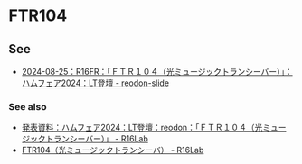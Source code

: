 # FTR104
## See
- [2024-08-25：R16FR：「ＦＴＲ１０４（光ミュージックトランシーバー）」：ハムフェア2024：LT登壇 - reodon-slide](https://scrapbox.io/reodon-slide/2024-08-25%EF%BC%9AR16FR%EF%BC%9A%E3%80%8C%EF%BC%A6%EF%BC%B4%EF%BC%B2%EF%BC%91%EF%BC%90%EF%BC%94%EF%BC%88%E5%85%89%E3%83%9F%E3%83%A5%E3%83%BC%E3%82%B8%E3%83%83%E3%82%AF%E3%83%88%E3%83%A9%E3%83%B3%E3%82%B7%E3%83%BC%E3%83%90%E3%83%BC%EF%BC%89%E3%80%8D%EF%BC%9A%E3%83%8F%E3%83%A0%E3%83%95%E3%82%A7%E3%82%A22024%EF%BC%9ALT%E7%99%BB%E5%A3%87)

### See also
- [発表資料：ハムフェア2024：LT登壇：reodon：「ＦＴＲ１０４（光ミュージックトランシーバー）」 - R16Lab](https://scrapbox.io/r16lab/%E7%99%BA%E8%A1%A8%E8%B3%87%E6%96%99%EF%BC%9A%E3%83%8F%E3%83%A0%E3%83%95%E3%82%A7%E3%82%A22024%EF%BC%9ALT%E7%99%BB%E5%A3%87%EF%BC%9Areodon%EF%BC%9A%E3%80%8C%EF%BC%A6%EF%BC%B4%EF%BC%B2%EF%BC%91%EF%BC%90%EF%BC%94%EF%BC%88%E5%85%89%E3%83%9F%E3%83%A5%E3%83%BC%E3%82%B8%E3%83%83%E3%82%AF%E3%83%88%E3%83%A9%E3%83%B3%E3%82%B7%E3%83%BC%E3%83%90%E3%83%BC%EF%BC%89%E3%80%8D)
- [FTR104（光ミュージックトランシーバ） - R16Lab](https://scrapbox.io/r16lab/FTR104%EF%BC%88%E5%85%89%E3%83%9F%E3%83%A5%E3%83%BC%E3%82%B8%E3%83%83%E3%82%AF%E3%83%88%E3%83%A9%E3%83%B3%E3%82%B7%E3%83%BC%E3%83%90%EF%BC%89)
